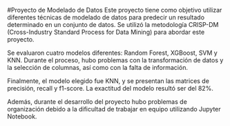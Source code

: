 #Proyecto de Modelado de Datos
Este proyecto tiene como objetivo utilizar diferentes técnicas de modelado de datos para predecir un resultado determinado en un conjunto de datos. Se utilizó la metodología CRISP-DM (Cross-Industry Standard Process for Data Mining) para abordar este proyecto.

Se evaluaron cuatro modelos diferentes: Random Forest, XGBoost, SVM y KNN. Durante el proceso, hubo problemas con la transformación de datos y la selección de columnas, así como con la falta de información.

Finalmente, el modelo elegido fue KNN, y se presentan las matrices de precisión, recall y f1-score. La exactitud del modelo resultó ser del 82%.

Además, durante el desarrollo del proyecto hubo problemas de organización debido a la dificultad de trabajar en equipo utilizando Jupyter Notebook.
